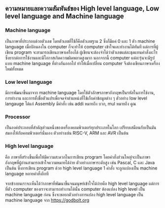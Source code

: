 ## ความหมายและความสัมพันธ์ของ High level language, Low level language and Machine language

### Machine language
เป็นภาษาที่ประกอบด้วยตัวเลข โดยตัวเลขที่ใช้ก็คือตัวเลขฐาน 2 ซึ่งก็มีแค่ 0 และ 1 ตัว machine language เมื่อป้อนลงใน computer ก็จะทำให้ computer เข้าใจและทำงานได้ทันที แต่การที่ผู้เขียน program จะสามารถเขียนภาษาเครื่องได้ ผู้เขียนจะต้องจำได้ว่าตัวเลขแต่ละชุดแทนคำสั่งอะไร ซึ่งยากต่อการใช้งานและมีโอกาสเกิดความผิดพลาดสูงมาก นอกจากนี้ computer แต่ละรุ่นจะมีรูปแบบ machine language ที่ต่างกันออกไป ทำให้เมื่อเปลี่ยน computer จึงต้องเขียนภาษาเครื่องใหม่ทั้งหมด

### Low level language
มีการพัฒนาขึ้นมาจาก machine language โดยใช้ตัวอักษรภาษาอังกฤษเป็นรหัสในการใช้งาน, การทำงาน และการตั้งชื่อตัวแปรเพื่อจดจำตำแหน่งที่ใช้เก็บค่าข้อมูลต่าง ๆ ตัวอย่าง low level langauge ได้แก่ Assembly มีคำสั่ง เช่น addi หมายถึง บวก, mul หมายถึง คูณ

### Processor
เป็นองค์ประกอบที่สำคัญส่วนหนึ่งของเครื่องคอมพิวเตอร์ทุกประเภทในโลก เปรียบเสมือนกับเป็นมันสมองให้กับคอมพิวเตอร์นั่นเอง ตัวอย่างเช่น RISC-V, ARM และ AVR เป็นต้น

### High level language 
คือ ภาษาที่สร้างขึ้นเพื่อให้มีความสะดวกในการเขียน program โดยคำสั่งส่วนใหญ่จะเป็นภาษาอังกฤษที่ผู้อ่านสามารถเข้าใจความหมายได้ง่าย ตัวอย่างภาษาระดับสูง เช่น Pascal, C และ Java เป็นต้น ซึ่งการเขียน program ด้วย high level language 1 คำสั่ง จะถูกแปลงเป็น machine language หลายคำสั่งอีกที

จากข้างบนเราจะเห็นได้ว่าภาษาที่พัฒนาขึ้นจนมนุษย์เข้าใจได้ง่ายคือ high level language แต่การที่ตัว computer ของเราจะสามารถทำงานได้นั้น computer ต้องแปลง high level เป็น machine language ก่อน ซึ่งจะขอยกตัวอย่างการแปลง high level language เป็น machine language จาก https://godbolt.org




